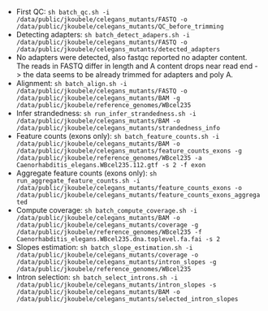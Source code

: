 - First QC: ```sh batch_qc.sh -i /data/public/jkoubele/celegans_mutants/FASTQ -o /data/public/jkoubele/celegans_mutants/QC_before_trimming```
- Detecting adapters: ```sh batch_detect_adapers.sh -i /data/public/jkoubele/celegans_mutants/FASTQ -o /data/public/jkoubele/celegans_mutants/detected_adapters```  
- No adapters were detected, also fastqc reported no adapter content. 
The reads in FASTQ differ in length and A content drops near read end -> the data seems to be already trimmed for adapters and poly A.  
- Alignment:  ```sh batch_align.sh -i /data/public/jkoubele/celegans_mutants/FASTQ -o /data/public/jkoubele/celegans_mutants/BAM -g /data/public/jkoubele/reference_genomes/WBcel235```
- Infer strandedness: ```sh run_infer_strandedness.sh -i /data/public/jkoubele/celegans_mutants/BAM -o /data/public/jkoubele/celegans_mutants/strandedness_info```
- Feature counts (exons only): ```sh batch_feature_counts.sh -i /data/public/jkoubele/celegans_mutants/BAM -o /data/public/jkoubele/celegans_mutants/feature_counts_exons -g /data/public/jkoubele/reference_genomes/WBcel235 -a Caenorhabditis_elegans.WBcel235.112.gtf -s 2 -f exon```
- Aggregate feature counts (exons only): ```sh run_aggregate_feature_counts.sh -i /data/public/jkoubele/celegans_mutants/feature_counts_exons -o /data/public/jkoubele/celegans_mutants/feature_counts_exons_aggregated```
- Compute coverage: ```sh batch_compute_coverage.sh -i /data/public/jkoubele/celegans_mutants/BAM -o /data/public/jkoubele/celegans_mutants/coverage -g /data/public/jkoubele/reference_genomes/WBcel235 -f Caenorhabditis_elegans.WBcel235.dna.toplevel.fa.fai -s 2```
- Slopes estimation: ```sh batch_slope_estimation.sh -i /data/public/jkoubele/celegans_mutants/coverage -o /data/public/jkoubele/celegans_mutants/intron_slopes -g /data/public/jkoubele/reference_genomes/WBcel235```
- Intron selection: ```sh batch_select_introns.sh -i /data/public/jkoubele/celegans_mutants/intron_slopes -s /data/public/jkoubele/celegans_mutants/BAM -o /data/public/jkoubele/celegans_mutants/selected_intron_slopes```